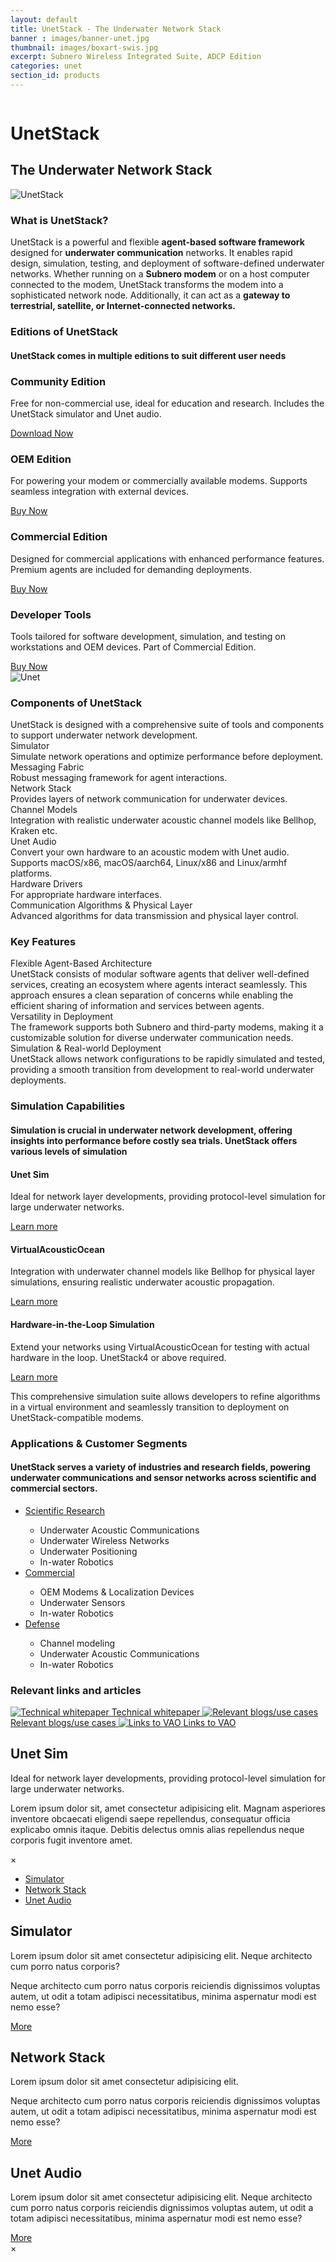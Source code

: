 ```yaml
---
layout: default
title: UnetStack - The Underwater Network Stack
banner : images/banner-unet.jpg
thumbnail: images/boxart-swis.jpg
excerpt: Subnero Wireless Integrated Suite, ADCP Edition
categories: unet
section_id: products
---
```


<div class="unet">
  <div class='full tall swan' style='background-image: url({{site.baseurl}}/{{page.banner}});'>
    <div class='swan-overlay'></div>
    <div class='large-12 columns'>
      <div class='banner-heading'>
        <h1 class='banner-text'>UnetStack</h1>
        <h2 class='banner-sub-heading'>The Underwater Network Stack</h2>
      </div>
    </div>
  </div>
  <section id="what-is" class="unet-section whatis">
    <div class="sec-container">
      <div class="sec-head">
        <img src="{{site.baseurl}}/images/unet-stack-logo.png" alt="UnetStack" class="unetlogo">
        <h3 class="sec-title">What is UnetStack?</h3>
      </div>
      <div class="sec-content intro-text text-center">
        UnetStack is a powerful and flexible <b>agent-based software framework</b> designed for <b>underwater communication</b> networks. It enables rapid design, simulation, testing, and deployment of software-defined underwater networks. Whether running on a <b>Subnero modem</b> or on a host computer connected to the modem, UnetStack transforms the modem into a sophisticated network node. Additionally, it can act as a <b>gateway to terrestrial, satellite, or Internet-connected networks.</b>
      </div>
    </div>
  </section>
  <section class="unet-section unet-editions">
    <div class="sec-container">
      <div class="sec-head">
        <h3 class="sec-title">Editions of UnetStack</h3>
        <h4 class="subhead">UnetStack comes in multiple editions to suit different user needs</h4>
      </div>
      <div class="sec-content sec-editions">
        <div class="card">
          <i class="fa fa-users fa-3x" aria-hidden="true"></i>
          <h3>Community Edition</h3>
          <p class="details">Free for non-commercial use, ideal for education and research. Includes the UnetStack simulator and Unet audio.</p>
          <a class="download-link" href="https://unetstack.net/#downloads" target="_blank" >Download Now</a>
        </div>
        <div class="card">
          <i class="fa fa-cog fa-3x" aria-hidden="true"></i>
          <h3>OEM Edition</h3>
          <p class="details">For powering your modem or commercially available modems. Supports seamless integration with external devices.</p>
          <a class="download-link" href="mailto:sales@subnero.com">Buy Now</a>
        </div>
        <div class="card">
          <i class="fa fa-briefcase fa-3x" aria-hidden="true"></i>
          <h3>Commercial  Edition</h3>
          <p class="details">Designed for commercial applications with enhanced performance features. Premium agents are included for demanding deployments.</p>
          <a class="download-link" href="mailto:sales@subnero.com">Buy Now</a>
        </div>
        <div class="card">
          <i class="fa fa-code fa-3x" aria-hidden="true"></i>
          <h3>Developer Tools</h3>
          <p class="details">Tools tailored for software development, simulation, and testing on workstations and OEM devices. Part of Commercial Edition.</p>
          <a class="download-link" href="mailto:sales@subnero.com">Buy Now</a>
        </div>
      </div>
    </div>
  </section>
  <section class="unet-section unet-components" >
    <img src="{{site.baseurl}}/images/swis-WNC.jpg" alt="Unet" class="image-bg">
    <div class="sec-container">
      <div class="sec-head">
        <h3 class="sec-title">Components of UnetStack</h3>
      </div>
      <div class="sec-content sec-components">
        <div class="description">
          <div class="sub-title">
            UnetStack is designed with a comprehensive suite of tools and components to support
            underwater network development.
          </div>
        </div>
        <div class="component-cards">
          <div class="card">
            <div class="title">
              <span>Simulator</span>
              <a href="#" data-reveal-id="componentsModal" class="show-modal" title="More"><i class="fa fa-arrow-right" aria-hidden="true"></i></a>
            </div>
            <div class="content">Simulate network operations and optimize performance before deployment.</div>
          </div>
          <div class="card">
            <div class="title">
              <span>Messaging Fabric</span>
              <a href="#" data-reveal-id="componentsModal" class="show-modal" title="More"><i class="fa fa-arrow-right" aria-hidden="true"></i></a>
            </div>
            <div class="content">Robust messaging framework for agent interactions.</div>
          </div>
          <div class="card">
            <div class="title">
              <span>Network Stack</span>
              <a href="#" data-reveal-id="componentsModal" class="show-modal" title="More"><i class="fa fa-arrow-right" aria-hidden="true"></i></a>
            </div>
            <div class="content">Provides layers of network communication for underwater devices.</div>
          </div>
          <div class="card">
            <div class="title">
              <span>Channel Models</span>
              <a href="#" data-reveal-id="componentsModal" class="show-modal" title="More"><i class="fa fa-arrow-right" aria-hidden="true"></i></a>
            </div>
            <div class="content">Integration with realistic underwater acoustic channel models like Bellhop, Kraken etc.</div>
          </div>
          <div class="card">
            <div class="title">
              <span>Unet Audio</span>
              <a href="#" data-reveal-id="componentsModal" class="show-modal" title="More"><i class="fa fa-arrow-right" aria-hidden="true"></i></a>
            </div>
            <div class="content">Convert your own hardware to an acoustic modem with Unet audio. Supports macOS/x86, macOS/aarch64, Linux/x86 and Linux/armhf platforms.</div>
          </div>
          <div class="card">
            <div class="title">
              <span>Hardware Drivers</span>
              <a href="#" data-reveal-id="componentsModal" class="show-modal" title="More"><i class="fa fa-arrow-right" aria-hidden="true"></i></a>
            </div>
            <div class="content">For appropriate hardware interfaces.</div>
          </div>
          <div class="card">
            <div class="title">
              <span>Communication Algorithms & Physical Layer</span>
              <a href="#" data-reveal-id="componentsModal" class="show-modal" title="More"><i class="fa fa-arrow-right" aria-hidden="true"></i></a>
            </div>
            <div class="content">Advanced algorithms for data transmission and physical layer control.</div>
          </div>
        </div>
      </div>
    </div>
  </section>
  <section class="unet-section key-features">
    <div class="sec-container">
      <div class="sec-head">
        <h3 class="sec-title">Key Features</h3>
      </div>
      <div class="sec-content">
        <div class="feature-cards">
          <div class="feature-card">
            <div class="card-label">Flexible Agent-Based Architecture</div>
            <div class="card-body">UnetStack consists of modular software agents that deliver well-defined services, creating an ecosystem where agents interact seamlessly. This approach ensures a clean separation of concerns while enabling the efficient sharing of information and services between agents.</div>
          </div>
          <div class="feature-card">
            <div class="card-label">Versatility in Deployment</div>
            <div class="card-body">The framework supports both Subnero and third-party modems, making it a customizable solution for diverse underwater communication needs.</div>
          </div>
          <div class="feature-card">
            <div class="card-label">Simulation & Real-world Deployment</div>
            <div class="card-body">UnetStack allows network configurations to be rapidly simulated and tested, providing a smooth transition from development to real-world underwater deployments.</div>
          </div>
        </div>
      </div>
    </div>
  </section>
  <section class="unet-section unet-capabilities">
    <div class="sec-container">
      <div class="sec-head">
        <h3 class="sec-title">Simulation Capabilities</h3>
        <h4 class="subhead">Simulation is crucial in underwater network development, offering insights into performance before costly sea trials. UnetStack offers various levels of simulation</h4>
      </div>
      <div class="sec-content sec-capabilities">
        <div class="card">
          <div class="card-icon">
          <i class="fa fa-laptop fa-2x" aria-hidden="true"></i>
          </div>
          <div>
            <h4>Unet Sim</h4>
            <p>Ideal for network layer developments, providing protocol-level simulation for large underwater networks.</p>
            <p><a href="#" data-reveal-id="unetsimModal" class="show-modal" title="More">Learn more <i class="fa fa-arrow-right" aria-hidden="true"></i></a></p>
          </div>
        </div>
        <div class="card">
          <div class="card-icon">
            <i class="fa fa-cogs fa-2x" aria-hidden="true"></i>
          </div>
          <div>
            <h4>VirtualAcousticOcean</h4>
            <p>Integration with underwater channel models like Bellhop for physical layer simulations, ensuring realistic underwater acoustic propagation.</p>
            <p><a href="#" data-reveal-id="unetsimModal" class="show-modal" title="More">Learn more <i class="fa fa-arrow-right" aria-hidden="true"></i></a></p>
          </div>
        </div>
        <div class="card">
          <div class="card-icon">
            <i class="fa fa-puzzle-piece fa-2x" aria-hidden="true"></i>
          </div>
          <div>
            <h4>Hardware-in-the-Loop Simulation</h4>
            <p>Extend your networks using VirtualAcousticOcean for testing with actual hardware in the loop. UnetStack4 or above required.</p>
            <p><a href="#" data-reveal-id="unetsimModal" class="show-modal" title="More">Learn more <i class="fa fa-arrow-right" aria-hidden="true"></i></a></p>
          </div>
        </div>
      </div>
      <div class="capabilities-footer">This comprehensive simulation suite allows developers to refine algorithms in a virtual environment and seamlessly transition to deployment on UnetStack-compatible modems. </div>
    </div>
  </section>
  <section class="unet-section">
    <div class="sec-container">
      <div class="sec-head">
        <h3 class="sec-title">Applications & Customer Segments</h3>
        <h4 class="subhead">UnetStack serves a variety of industries and research fields, powering underwater communications and sensor networks across scientific and commercial sectors.</h4>
      </div>
      <div class="sec-content sec-segments">
        <ul class="accordion" data-accordion role="tablist">
          <li class="accordion-navigation">
            <a href="#panel1d" role="tab" id="panel1d-heading" aria-controls="panel1d">Scientific Research</a>
            <div id="panel1d" class="content active" role="tabpanel" aria-labelledby="panel1d-heading">
              <div class="segment-card">
                <div class="content-text">
                  <ul>
                    <li>Underwater Acoustic Communications</li>
                    <li>Underwater Wireless Networks</li>
                    <li>Underwater Positioning</li>
                    <li>In-water Robotics</li>
                  </ul>
                </div>
                <div class="content-image">
                  <img src="{{site.baseurl}}/images/unetstack-02.jpg" alt="">
                </div>
              </div>
            </div>
          </li>
          <li class="accordion-navigation">
            <a href="#panel2d"  role="tab" id="panel2d-heading" aria-controls="panel2d">Commercial</a>
            <div id="panel2d" class="content" role="tabpanel" aria-labelledby="panel2d-heading">
              <div class="segment-card">
                <div class="content-text">
                  <ul>
                    <li>OEM Modems & Localization Devices</li>
                    <li>Underwater Sensors</li>
                    <li>In-water Robotics</li>
                  </ul>
                </div>
                <div class="content-image">
                  <img src="{{site.baseurl}}/images/swis-WNC.jpg" alt="">
                </div>
              </div>
            </div>
          </li>
          <li class="accordion-navigation">
            <a href="#panel3d" role="tab" id="panel3d-heading" aria-controls="panel3d">Defense</a>
            <div id="panel3d" class="content" role="tabpanel" aria-labelledby="panel3d-heading">
              <div class="segment-card">
                <div class="content-text">
                  <ul>
                    <li>Channel modeling</li>
                    <li>Underwater Acoustic Communications</li>
                    <li>In-water Robotics</li>
                  </ul>
                </div>
                <div class="content-image">
                  <img src="{{site.baseurl}}/images/unetstack-01.jpg" alt="">
                </div>
              </div>
            </div>
          </li>
        </ul>
      </div>
    </div>
  </section>
  <section class="unet-section unet-links">
    <div class="sec-container">
      <div class="sec-head">
        <h3 class="sec-title small">Relevant links and articles</h3>
      </div>
      <div class="sec-content sec-links">
        <a href="#">
          <img src="{{site.baseurl}}/brochures/unetstack.png" alt="Technical whitepaper">
          <span>Technical whitepaper</span>
          <i class="fa fa-arrow-right" aria-hidden="true"></i>
        </a>
        <a href="#">
          <img src="{{site.baseurl}}/brochures/unetstack.png" alt="Relevant blogs/use cases">
          <span>Relevant blogs/use cases</span>
          <i class="fa fa-arrow-right" aria-hidden="true"></i>
        </a>
        <a href="#">
          <img src="{{site.baseurl}}/brochures/unetstack.png" alt="Links to VAO">
          <span>Links to VAO</span>
          <i class="fa fa-arrow-right" aria-hidden="true"></i>
        </a>
      </div>
    </div>
  </section>

<!-- Modals -->
  <div id="unetsimModal" class="unet reveal-modal medium" data-reveal aria-labelledby="modalTitle" aria-hidden="true" role="dialog">
    <h2 id="modalTitle" class="title">Unet Sim</h2>
    <p class="lead">Ideal for network layer developments, providing protocol-level simulation for large underwater networks.</p>
    <p>Lorem ipsum dolor sit, amet consectetur adipisicing elit. Magnam asperiores inventore obcaecati eligendi saepe repellendus, consequatur officia explicabo omnis itaque. Debitis delectus omnis alias repellendus neque corporis fugit inventore amet.</p>
    <a class="close-reveal-modal" aria-label="Close">&#215;</a>
  </div>

  <div id="componentsModal" class="unet reveal-modal xlarge" data-reveal aria-labelledby="modalTitle" aria-hidden="true" role="dialog">
    <ul class="tabs" data-tab role="tablist">
      <li class="tab-title active" role="presentation"><a href="#panel2-1" role="tab" tabindex="0" aria-selected="true" aria-controls="panel2-1">Simulator</a></li>
      <li class="tab-title" role="presentation"><a href="#panel2-2" role="tab" tabindex="0" aria-selected="false" aria-controls="panel2-2">Network Stack</a></li>
      <li class="tab-title" role="presentation"><a href="#panel2-3" role="tab" tabindex="0" aria-selected="false" aria-controls="panel2-3">Unet Audio</a></li>
    </ul>
    <div class="tabs-content">
      <section role="tabpanel" aria-hidden="false" class="content active" id="panel2-1">
        <div class="modal-tab-content">
          <div class="col-left">
            <h2>Simulator</h2>
            <p>Lorem ipsum dolor sit amet consectetur adipisicing elit. Neque architecto cum porro natus corporis?</p>
            <p>Neque architecto cum porro natus corporis reiciendis dignissimos voluptas autem, ut odit a totam adipisci necessitatibus, minima aspernatur modi est nemo esse?</p>
            <a href="#" class="button small">More</a>
          </div>
          <div class="col-right">
            <img src="{{site.baseurl}}/images/unetstack-02.jpg" alt="">
          </div>
        </div>
      </section>
      <section role="tabpanel" aria-hidden="true" class="content" id="panel2-2">
        <div class="modal-tab-content">
          <div class="col-left">
            <h2>Network Stack</h2>
            <p>Lorem ipsum dolor sit amet consectetur adipisicing elit.</p>
            <p>Neque architecto cum porro natus corporis reiciendis dignissimos voluptas autem, ut odit a totam adipisci necessitatibus, minima aspernatur modi est nemo esse?</p>
             <a href="#" class="button small">More</a>
          </div>
          <div class="col-right">
            <img src="{{site.baseurl}}/images/unetstack-01.jpg" alt="">
          </div>
        </div>
      </section>
      <section role="tabpanel" aria-hidden="true" class="content" id="panel2-3">
        <div class="modal-tab-content">
          <div class="col-left">
            <h2>Unet Audio</h2>
            <p>Lorem ipsum dolor sit amet consectetur adipisicing elit. Neque architecto cum porro natus corporis reiciendis dignissimos voluptas autem, ut odit a totam adipisci necessitatibus, minima aspernatur modi est nemo esse?</p>
             <a href="#" class="button small">More</a>
          </div>
          <div class="col-right">
            <img src="{{site.baseurl}}/images/swis-WNC.jpg" alt="">
          </div>
        </div>
      </section>
    </div>
    <a class="close-reveal-modal" aria-label="Close">&#215;</a>
  </div>

</div>